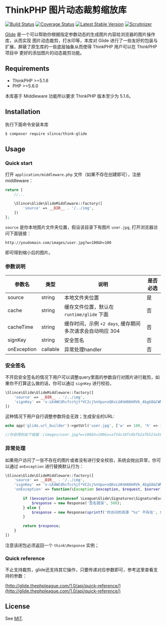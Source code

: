 # ThinkPHP 图片动态裁剪缩放库

[![Build Status](https://img.shields.io/travis/slince/think-glide/master.svg?style=flat-square)](https://travis-ci.org/slince/think-glide)
[![Coverage Status](https://img.shields.io/codecov/c/github/slince/think-glide.svg?style=flat-square)](https://codecov.io/github/slince/think-glide)
[![Latest Stable Version](https://img.shields.io/packagist/v/slince/think-glide.svg?style=flat-square&label=stable)](https://packagist.org/packages/slince/think-glide)
[![Scrutinizer](https://img.shields.io/scrutinizer/g/slince/think-glide.svg?style=flat-square)](https://scrutinizer-ci.com/g/slince/think-glide/?branch=master)

[Glide](https://github.com/thephpleague/glide) 是一个可以帮助你根据指定参数动态的生成图片内容给浏览器的图片操作库，从而实现
图片动态裁剪，打水印等，本库对 Glide 进行了一些友好的包装与扩展，屏蔽了原生库的一些底层抽象从而使得 ThinkPHP 用户可以在 ThinkPHP 项目中
更好的添加图片的动态裁剪功能。

## Requirements

* ThinkPHP >=5.1.6
* PHP >=5.6.0

本库基于 Middleware 功能所以要求 ThinkPHP 版本至少为 5.1.6。

## Installation

执行下面命令安装本库

```bash
$ composer require slince/think-glide
```

## Usage

### Quick start

打开 `application/middleware.php` 文件（如果不存在创建即可），注册 middleware：

```php
return [
    //...

    \Slince\Glide\GlideMiddleware::factory([
        'source' => __DIR__ . '/../img',
    ])
];
```
`source` 是你本地图片文件夹位置，假设该目录下有图片 `user.jpg`, 打开浏览器访问下面链接：
 
```
http://youdomain.com/images/user.jpg?w=100&h=100
```
即可得到缩小后的图片。

### 参数说明

| 参数名 | 类型 | 说明 | 是否必选 |
| --- | --- | --- | --- |
| source | string | 本地文件夹位置 | 是 |
| cache| string | 缓存文件位置，默认在 `runtime/glide` 下面| 否 |
| cacheTime| string | 缓存时间，示例 `+2 days`, 缓存期间多次请求会自动响应 304| 否 |
| signKey | string | 安全签名 | 否 | 
| onException | callable | 异常处理handler | 否 | 

### 安全签名

不开启安全签名的情况下用户可以调整query里面的参数自行对图片进行裁剪，如果你不打算这么做的话，你可以通过
`signKey` 进行校验，

```php
\Slince\Glide\GlideMiddleware::factory([
    'source' => __DIR__ . '/../img',
    'signKey' => 'v-LK4WCdhcfcc%jt*VC2cj%nVpu+xQKvLUA%H86kRVk_4bgG8&CWM#k*'
])
```

这种情况下用户自行调整参数将会无效；生成安全的URL:

```php
echo app('glide.url_builder')->getUrl('user.jpg', ['w' => 100, 'h' => 100]);

//你会得到如下链接：/images/user.jpg?w=100&h=100&s=af3dc18fc6bfb2afb521e587c348b904
```

### 异常处理

如果用户访问了一张不存在的图片或者没有进行安全校验，系统会抛出异常，你可以通过 `onException` 进行替换默认行为：

```php
\Slince\Glide\GlideMiddleware::factory([
    'source' => __DIR__ . '/../img',
    'signKey' => 'v-LK4WCdhcfcc%jt*VC2cj%nVpu+xQKvLUA%H86kRVk_4bgG8&CWM#k*'，
    'onException' => function(\Exception $exception, $request, $server){
    
        if ($exception instanceof \League\Glide\Signatures\SignatureException) {
            $response = new Response('签名错误', 500);
        } else {
            $response = new Response(sprintf('你访问的资源 "%s" 不存在', $request->path()));
        }
        
        return $response;
    }
])
```

注意该闭包必须返回一个 `think\Response` 实例；

### Quick reference

不止支持裁剪，glide还支持其它操作，只要传递对应参数即可，参考这里查看支持的参数：

[http://glide.thephpleague.com/1.0/api/quick-reference/](http://glide.thephpleague.com/1.0/api/quick-reference/)  

## License

See [MIT](https://opensource.org/licenses/MIT).
